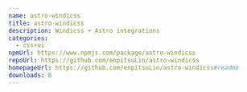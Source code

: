 ```yaml
---
name: astro-windicss
title: astro-windicss
description: Windicss + Astro integrations
categories:
  - css+ui
npmUrl: https://www.npmjs.com/package/astro-windicss
repoUrl: https://github.com/enpitsuLin/astro-windicss
homepageUrl: https://github.com/enpitsuLin/astro-windicss#readme
downloads: 8
---
```

